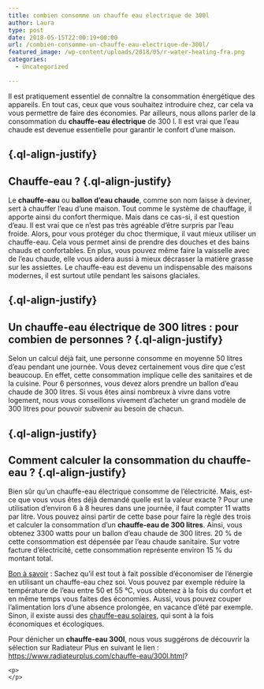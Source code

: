 ```yaml
---
title: combien consomme un chauffe eau electrique de 300l
author: Laura
type: post
date: 2018-05-15T22:00:19+00:00
url: /combien-consomme-un-chauffe-eau-electrique-de-300l/
featured_image: /wp-content/uploads/2018/05/r-water-heating-fra.png
categories:
  - Uncategorized

---
```

<p class="ql-align-justify">
  Il est pratiquement essentiel de connaître la consommation énergétique des appareils. En tout cas, ceux que vous souhaitez introduire chez, car cela va vous permettre de faire des économies. Par ailleurs, nous allons parler de la consommation du <strong>chauffe-eau électrique</strong> de 300 l. Il est vrai que l’eau chaude est devenue essentielle pour garantir le confort d’une maison.
</p>

##  {.ql-align-justify}

## Chauffe-eau ? {.ql-align-justify}

<p class="ql-align-justify">
  Le <strong>chauffe-eau</strong> ou <strong>ballon d’eau chaude</strong>, comme son nom laisse à deviner, sert à chauffer l’eau d’une maison. Tout comme le système de chauffage, il apporte ainsi du confort thermique. Mais dans ce cas-si, il est question d’eau. Il est vrai que ce n’est pas très agréable d’être surpris par l’eau froide. Alors, pour vous protéger du choc thermique, il vaut mieux utiliser un chauffe-eau. Cela vous permet ainsi de prendre des douches et des bains chauds et confortables. En plus, vous pouvez même faire la vaisselle avec de l’eau chaude, elle vous aidera aussi à mieux décrasser la matière grasse sur les assiettes. Le chauffe-eau est devenu un indispensable des maisons modernes, il est surtout utile pendant les saisons glaciales.
</p>

##  {.ql-align-justify}

## Un chauffe-eau électrique de 300 litres : pour combien de personnes ? {.ql-align-justify}

<p class="ql-align-justify">
  Selon un calcul déjà fait, une personne consomme en moyenne 50 litres d’eau pendant une journée. Vous devez certainement vous dire que c’est beaucoup. En effet, cette consommation implique celle des sanitaires et de la cuisine. Pour 6 personnes, vous devez alors prendre un ballon d’eau chaude de 300 litres. Si vous êtes ainsi nombreux à vivre dans votre logement, nous vous conseillons vivement d’acheter un grand modèle de 300 litres pour pouvoir subvenir au besoin de chacun.
</p>

##  {.ql-align-justify}

## Comment calculer la consommation du chauffe-eau ? {.ql-align-justify}

<p class="ql-align-justify">
  Bien sûr qu’un chauffe-eau électrique consomme de l’électricité. Mais, est-ce que vous vous êtes déjà demandé quelle est la valeur exacte ? Pour une utilisation d’environ 6 à 8 heures dans une journée, il faut compter 11 watts par litre. Vous pouvez ainsi partir de cette base pour faire la règle des trois et calculer la consommation d’un <strong>chauffe-eau de 300 litres</strong>. Ainsi, vous obtenez 3300 watts pour un ballon d’eau chaude de 300 litres. 20 % de cette consommation est dépensée par l’eau chaude sanitaire. Sur votre facture d’électricité, cette consommation représente environ 15 % du montant total.
</p>

<p class="ql-align-justify">
</p>

<p class="ql-align-justify">
  <u>Bon à savoir</u> : Sachez qu’il est tout à fait possible d’économiser de l’énergie en utilisant un chauffe-eau chez soi. Vous pouvez par exemple réduire la température de l’eau entre 50 et 55 °C, vous obtenez à la fois du confort et en même temps vous faites des économies. Aussi, vous pouvez couper l’alimentation lors d’une absence prolongée, en vacance d’été par exemple. Sinon, il existe aussi des <a href="http://www.maison-travaux.fr/maison-travaux/renovation-par-type/chauffage-renovation-par-type/chauffe-eau-solaire-ca-marche-2-113231.html" target="_blank">chauffe-eau solaires</a>, qui sont à la fois économiques et écologiques.
</p>

<p class="ql-align-justify">
</p>

<p class="ql-align-justify">
  Pour dénicher un <strong>chauffe-eau 300l</strong>, nous vous suggérons de découvrir la sélection sur Radiateur Plus en suivant le lien : <a href="https://www.radiateurplus.com/chauffe-eau/300l.html" target="_blank">https://www.radiateurplus.com/chauffe-eau/300l.html</a>?
</p>

<p class="ql-align-justify">
  <p class="ql-align-justify">
    <p class="ql-align-justify">
    </p>
    
    <p>
    </p>